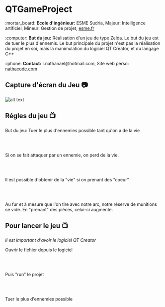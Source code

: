 # QTGameProject 

<p>:mortar_board: <strong>Ecole d'ingénieur:</strong> ESME Sudria, Majeur: Intelligence artificiel, Mineur: Gestion de projet, <a href="https://esme.fr">esme.fr</a></p>
<p>:computer: <strong>But du jeu:</strong> Réalisation d'un jeu de type Zelda. Le but du jeu est de tuer le plus d'ennemis. Le but principale du projet n'est pas la réalisation du projet en soi, mais la manimulation du logiciel QT Creator, et du langage C++</p>
<p>:iphone: <strong>Contact:</strong> r.nathanael@hotmail.com, Site web perso: <a href="https://nathacode.com">nathacode.com</a></p>

## Capture d'écran du Jeu  :camera:

![alt text](ScreenProjet.png)

## Régles du jeu  :tv:
<p>But du jeu: Tuer le plus d'ennemies possible tant qu'on a de la vie</p>
<br><br>
<p>Si on se fait attaquer par un ennemie, on perd de la vie.</p>
<br><br>
<p>Il est possible d'obtenir de la "vie" si on prenant des "coeur"</p>
<br><br>
<p>Au fur et à mesure que l'on tire avec notre arc, notre réserve de munitions se vide. En "prenant" des piéces, celui-ci augmente.</p>

## Pour lancer le jeu  :tv:
<p><i>Il est important d'avoir le logiciel QT Creator</i></p>
<p>Ouvrir le fichier depuis le logiciel</p>
<br><br>
<p>Puis "run" le projet</p>
<br><br>
<p>Tuer le plus d'ennemies possible</p>
